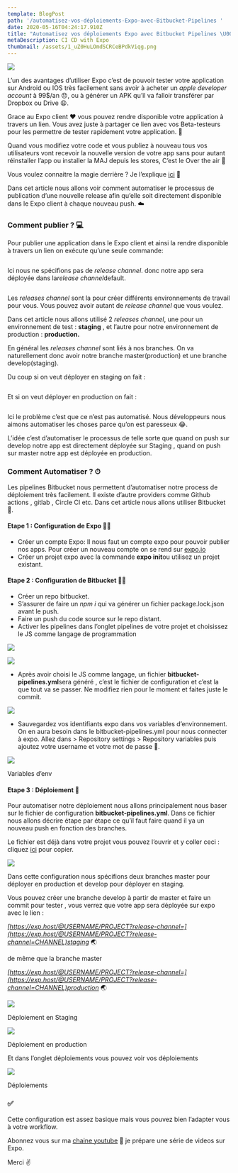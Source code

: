 ```yaml
---
template: BlogPost
path: '/automatisez-vos-déploiements-Expo-avec-Bitbucket-Pipelines '
date: 2020-05-16T04:24:17.910Z
title: "Automatisez vos déploiements Expo avec Bitbucket Pipelines \U0001F680"
metaDescription: CI CD with Expo
thumbnail: /assets/1_uZ0HuLOmdSCRCeBPdkViqg.png
---
```

![](https://cdn-images-1.medium.com/max/1600/1*uZ0HuLOmdSCRCeBPdkViqg.png)

L’un des avantages d’utiliser Expo c’est de pouvoir tester votre application sur Android ou IOS très facilement sans avoir à acheter un *apple developer account* à 99$/an 😞, ou à générer un APK qu’il va falloir transférer par Dropbox ou Drive 😩.

Grace au Expo client ❤️ vous pouvez rendre disponible votre application à travers un lien. Vous avez juste à partager ce lien avec vos Beta-testeurs pour les permettre de tester rapidement votre application. 📱

Quand vous modifiez votre code et vous publiez à nouveau tous vos utilisateurs vont recevoir la nouvelle version de votre app sans pour autant réinstaller l’app ou installer la MAJ depuis les stores, C’est le Over the air 💨

Vous voulez connaitre la magie derrière ? Je l’explique [ici](https://medium.com/@sidibemouhamed/10-raisons-pour-lesquelles-jaime-expo-f19b6ecfe369) 🧐

Dans cet article nous allons voir comment automatiser le processus de publication d’une nouvelle release afin qu’elle soit directement disponible dans le Expo client à chaque nouveau push. ☁️

### Comment publier ? 💻

Pour publier une application dans le Expo client et ainsi la rendre disponible à travers un lien on exécute qu’une seule commande:

```

```

Ici nous ne spécifions pas de *release channel*. donc notre app sera déployée dans la*release channel*default.

```

```

Les *releases channel* sont la pour créer différents environnements de travail pour vous. Vous pouvez avoir autant de *release channel* que vous voulez.

Dans cet article nous allons utilisé 2 *releases channel*, une pour un environnement de test : **staging** , et l’autre pour notre environnement de production : **production.**

En général les *releases channel* sont liés à nos branches. On va naturellement donc avoir notre branche master(production) et une branche develop(staging).

Du coup si on veut déployer en staging on fait :

```

```

Et si on veut déployer en production on fait :

```

```

Ici le problème c’est que ce n’est pas automatisé. Nous développeurs nous aimons automatiser les choses parce qu’on est paresseux 😂.

L’idée c’est d’automatiser le processus de telle sorte que quand on push sur develop notre app est directement déployée sur Staging , quand on push sur master notre app est déployée en production.

### Comment Automatiser ? ⏱

Les pipelines Bitbucket nous permettent d’automatiser notre process de déploiement très facilement. Il existe d’autre providers comme Github actions , gitlab , Circle CI etc. Dans cet article nous allons utiliser Bitbucket 🤪.

#### Etape 1 : Configuration de Expo 🔧🔨

* Créer un compte Expo: Il nous faut un compte expo pour pouvoir publier nos apps. Pour créer un nouveau compte on se rend sur [expo.io](http://expo.io)
* Créer un projet expo avec la commande **expo init**ou utilisez un projet existant.

#### Etape 2 : Configuration de Bitbucket 🔧🔨

* Créer un repo bitbucket.
* S’assurer de faire un *npm i* qui va générer un fichier package.lock.json avant le push.
* Faire un push du code source sur le repo distant.
* Activer les pipelines dans l’onglet pipelines de votre projet et choisissez le JS comme langage de programmation

![](https://cdn-images-1.medium.com/max/1600/1*UQR3xEHM5BzOncoYM5gMVA.png)

![](https://cdn-images-1.medium.com/max/1600/1*eI9aWwyHcEF0bScrMB8gpA.png)

* Après avoir choisi le JS comme langage, un fichier **bitbucket-pipelines.yml**sera généré , c’est le fichier de configuration et c’est la que tout va se passer. Ne modifiez rien pour le moment et faites juste le commit.

![](https://cdn-images-1.medium.com/max/1600/1*HaSZnoqPpChmeYTMZtzyng.png)

* Sauvegardez vos identifiants expo dans vos variables d’environnement. On en aura besoin dans le bitbucket-pipelines.yml pour nous connecter à expo. Allez dans > Repository settings > Repository variables puis ajoutez votre username et votre mot de passe 🔑.

![](https://cdn-images-1.medium.com/max/1600/1*T6CkV-_BI8n6hkE5FuABwQ.png)

Variables d’env

#### Etape 3 : Déploiement 🚀

Pour automatiser notre déploiement nous allons principalement nous baser sur le fichier de configuration **bitbucket-pipelines.yml**. Dans ce fichier nous allons décrire étape par étape ce qu’il faut faire quand il ya un nouveau push en fonction des branches.

Le fichier est déjà dans votre projet vous pouvez l’ouvrir et y coller ceci : cliquez [ici](https://gist.github.com/Sidibedev/17114176ffdf82090bddcd1df3b166c3) pour copier.

![](https://cdn-images-1.medium.com/max/1600/1*EFFiyJQrQ2pNbeuQsG1VHQ.png)

Dans cette configuration nous spécifions deux branches master pour déployer en production et develop pour déployer en staging.

Vous pouvez créer une branche develop à partir de master et faire un commit pour tester , vous verrez que votre app sera déployée sur expo avec le lien :

*[https://exp.host/@USERNAME/PROJECT?release-channel=](https://exp.host/@USERNAME/PROJECT?release-channel=CHANNEL)staging* 🌏

de même que la branche master

*[https://exp.host/@USERNAME/PROJECT?release-channel=](https://exp.host/@USERNAME/PROJECT?release-channel=CHANNEL)production* 🌏

![](https://cdn-images-1.medium.com/max/1600/1*jYn83LaHB7XWOQkivX1IYQ.png)

Déploiement en Staging

![](https://cdn-images-1.medium.com/max/1600/1*xufmNyEf9LXMfzI-bJuQ0Q.png)

Déploiement en production

Et dans l’onglet déploiements vous pouvez voir vos déploiements

![](https://cdn-images-1.medium.com/max/1600/1*8QFPmh3mXrvQ8iucH8pjSw.png)

Déploiements

### ✅

Cette configuration est assez basique mais vous pouvez bien l’adapter vous à votre workflow.

Abonnez vous sur ma [chaine youtube](https://www.youtube.com/channel/UC-Rak9WhKgjARd5NwyYzdlQ) ️🔔 je prépare une série de videos sur Expo.

Merci ✌️
